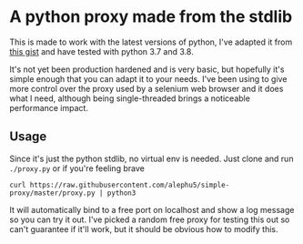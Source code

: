 # A python proxy made from the stdlib

This is made to work with the latest versions of python, I've adapted it from [this gist](https://gist.github.com/darkwave/52842722c0c451807df4) and have tested with python 3.7 and 3.8.

It's not yet been production hardened and is very basic, but hopefully it's simple enough that you can adapt it to your needs. I've been using to give more control over the proxy used by a selenium web browser and it does what I need, although being single-threaded brings a noticeable performance impact.

## Usage

Since it's just the python stdlib, no virtual env is needed. Just clone and run `./proxy.py` or if you're feeling brave

```
curl https://raw.githubusercontent.com/alephu5/simple-proxy/master/proxy.py | python3
```

It will automatically bind to a free port on localhost and show a log message so you can try it out. I've picked a random free proxy for testing this out so can't guarantee if it'll work, but it should be obvious how to modify this.
